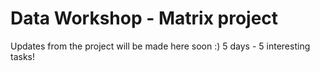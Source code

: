 # Data Workshop - Matrix project

Updates from the project will be made here soon :)
5 days - 5 interesting tasks!
